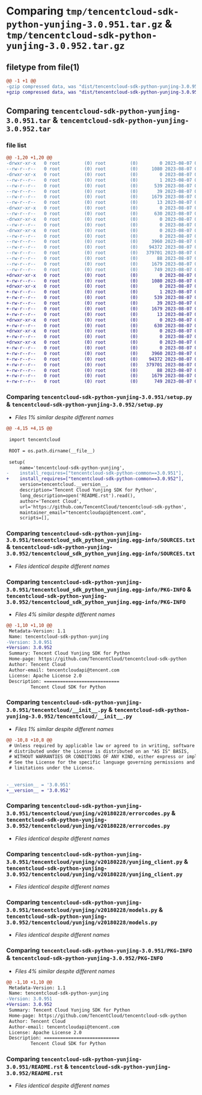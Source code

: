# Comparing `tmp/tencentcloud-sdk-python-yunjing-3.0.951.tar.gz` & `tmp/tencentcloud-sdk-python-yunjing-3.0.952.tar.gz`

## filetype from file(1)

```diff
@@ -1 +1 @@
-gzip compressed data, was "dist/tencentcloud-sdk-python-yunjing-3.0.951.tar", last modified: Mon Aug  7 00:39:05 2023, max compression
+gzip compressed data, was "dist/tencentcloud-sdk-python-yunjing-3.0.952.tar", last modified: Mon Aug  7 09:07:47 2023, max compression
```

## Comparing `tencentcloud-sdk-python-yunjing-3.0.951.tar` & `tencentcloud-sdk-python-yunjing-3.0.952.tar`

### file list

```diff
@@ -1,20 +1,20 @@
-drwxr-xr-x   0 root         (0) root         (0)        0 2023-08-07 00:39:05.000000 tencentcloud-sdk-python-yunjing-3.0.951/
--rw-r--r--   0 root         (0) root         (0)     1080 2023-08-07 00:39:05.000000 tencentcloud-sdk-python-yunjing-3.0.951/setup.py
-drwxr-xr-x   0 root         (0) root         (0)        0 2023-08-07 00:39:05.000000 tencentcloud-sdk-python-yunjing-3.0.951/tencentcloud_sdk_python_yunjing.egg-info/
--rw-r--r--   0 root         (0) root         (0)        1 2023-08-07 00:39:05.000000 tencentcloud-sdk-python-yunjing-3.0.951/tencentcloud_sdk_python_yunjing.egg-info/dependency_links.txt
--rw-r--r--   0 root         (0) root         (0)      539 2023-08-07 00:39:05.000000 tencentcloud-sdk-python-yunjing-3.0.951/tencentcloud_sdk_python_yunjing.egg-info/SOURCES.txt
--rw-r--r--   0 root         (0) root         (0)       39 2023-08-07 00:39:05.000000 tencentcloud-sdk-python-yunjing-3.0.951/tencentcloud_sdk_python_yunjing.egg-info/requires.txt
--rw-r--r--   0 root         (0) root         (0)     1679 2023-08-07 00:39:05.000000 tencentcloud-sdk-python-yunjing-3.0.951/tencentcloud_sdk_python_yunjing.egg-info/PKG-INFO
--rw-r--r--   0 root         (0) root         (0)       13 2023-08-07 00:39:05.000000 tencentcloud-sdk-python-yunjing-3.0.951/tencentcloud_sdk_python_yunjing.egg-info/top_level.txt
-drwxr-xr-x   0 root         (0) root         (0)        0 2023-08-07 00:39:05.000000 tencentcloud-sdk-python-yunjing-3.0.951/tencentcloud/
--rw-r--r--   0 root         (0) root         (0)      630 2023-08-07 00:39:05.000000 tencentcloud-sdk-python-yunjing-3.0.951/tencentcloud/__init__.py
-drwxr-xr-x   0 root         (0) root         (0)        0 2023-08-07 00:39:05.000000 tencentcloud-sdk-python-yunjing-3.0.951/tencentcloud/yunjing/
--rw-r--r--   0 root         (0) root         (0)        0 2023-08-07 00:39:05.000000 tencentcloud-sdk-python-yunjing-3.0.951/tencentcloud/yunjing/__init__.py
-drwxr-xr-x   0 root         (0) root         (0)        0 2023-08-07 00:39:05.000000 tencentcloud-sdk-python-yunjing-3.0.951/tencentcloud/yunjing/v20180228/
--rw-r--r--   0 root         (0) root         (0)        0 2023-08-07 00:39:05.000000 tencentcloud-sdk-python-yunjing-3.0.951/tencentcloud/yunjing/v20180228/__init__.py
--rw-r--r--   0 root         (0) root         (0)     3960 2023-08-07 00:39:05.000000 tencentcloud-sdk-python-yunjing-3.0.951/tencentcloud/yunjing/v20180228/errorcodes.py
--rw-r--r--   0 root         (0) root         (0)    94372 2023-08-07 00:39:05.000000 tencentcloud-sdk-python-yunjing-3.0.951/tencentcloud/yunjing/v20180228/yunjing_client.py
--rw-r--r--   0 root         (0) root         (0)   379701 2023-08-07 00:39:05.000000 tencentcloud-sdk-python-yunjing-3.0.951/tencentcloud/yunjing/v20180228/models.py
--rw-r--r--   0 root         (0) root         (0)       88 2023-08-07 00:39:05.000000 tencentcloud-sdk-python-yunjing-3.0.951/setup.cfg
--rw-r--r--   0 root         (0) root         (0)     1679 2023-08-07 00:39:05.000000 tencentcloud-sdk-python-yunjing-3.0.951/PKG-INFO
--rw-r--r--   0 root         (0) root         (0)      749 2023-08-07 00:39:05.000000 tencentcloud-sdk-python-yunjing-3.0.951/README.rst
+drwxr-xr-x   0 root         (0) root         (0)        0 2023-08-07 09:07:47.000000 tencentcloud-sdk-python-yunjing-3.0.952/
+-rw-r--r--   0 root         (0) root         (0)     1080 2023-08-07 09:07:47.000000 tencentcloud-sdk-python-yunjing-3.0.952/setup.py
+drwxr-xr-x   0 root         (0) root         (0)        0 2023-08-07 09:07:47.000000 tencentcloud-sdk-python-yunjing-3.0.952/tencentcloud_sdk_python_yunjing.egg-info/
+-rw-r--r--   0 root         (0) root         (0)        1 2023-08-07 09:07:47.000000 tencentcloud-sdk-python-yunjing-3.0.952/tencentcloud_sdk_python_yunjing.egg-info/dependency_links.txt
+-rw-r--r--   0 root         (0) root         (0)      539 2023-08-07 09:07:47.000000 tencentcloud-sdk-python-yunjing-3.0.952/tencentcloud_sdk_python_yunjing.egg-info/SOURCES.txt
+-rw-r--r--   0 root         (0) root         (0)       39 2023-08-07 09:07:47.000000 tencentcloud-sdk-python-yunjing-3.0.952/tencentcloud_sdk_python_yunjing.egg-info/requires.txt
+-rw-r--r--   0 root         (0) root         (0)     1679 2023-08-07 09:07:47.000000 tencentcloud-sdk-python-yunjing-3.0.952/tencentcloud_sdk_python_yunjing.egg-info/PKG-INFO
+-rw-r--r--   0 root         (0) root         (0)       13 2023-08-07 09:07:47.000000 tencentcloud-sdk-python-yunjing-3.0.952/tencentcloud_sdk_python_yunjing.egg-info/top_level.txt
+drwxr-xr-x   0 root         (0) root         (0)        0 2023-08-07 09:07:47.000000 tencentcloud-sdk-python-yunjing-3.0.952/tencentcloud/
+-rw-r--r--   0 root         (0) root         (0)      630 2023-08-07 09:07:47.000000 tencentcloud-sdk-python-yunjing-3.0.952/tencentcloud/__init__.py
+drwxr-xr-x   0 root         (0) root         (0)        0 2023-08-07 09:07:47.000000 tencentcloud-sdk-python-yunjing-3.0.952/tencentcloud/yunjing/
+-rw-r--r--   0 root         (0) root         (0)        0 2023-08-07 09:07:47.000000 tencentcloud-sdk-python-yunjing-3.0.952/tencentcloud/yunjing/__init__.py
+drwxr-xr-x   0 root         (0) root         (0)        0 2023-08-07 09:07:47.000000 tencentcloud-sdk-python-yunjing-3.0.952/tencentcloud/yunjing/v20180228/
+-rw-r--r--   0 root         (0) root         (0)        0 2023-08-07 09:07:47.000000 tencentcloud-sdk-python-yunjing-3.0.952/tencentcloud/yunjing/v20180228/__init__.py
+-rw-r--r--   0 root         (0) root         (0)     3960 2023-08-07 09:07:47.000000 tencentcloud-sdk-python-yunjing-3.0.952/tencentcloud/yunjing/v20180228/errorcodes.py
+-rw-r--r--   0 root         (0) root         (0)    94372 2023-08-07 09:07:47.000000 tencentcloud-sdk-python-yunjing-3.0.952/tencentcloud/yunjing/v20180228/yunjing_client.py
+-rw-r--r--   0 root         (0) root         (0)   379701 2023-08-07 09:07:47.000000 tencentcloud-sdk-python-yunjing-3.0.952/tencentcloud/yunjing/v20180228/models.py
+-rw-r--r--   0 root         (0) root         (0)       88 2023-08-07 09:07:47.000000 tencentcloud-sdk-python-yunjing-3.0.952/setup.cfg
+-rw-r--r--   0 root         (0) root         (0)     1679 2023-08-07 09:07:47.000000 tencentcloud-sdk-python-yunjing-3.0.952/PKG-INFO
+-rw-r--r--   0 root         (0) root         (0)      749 2023-08-07 09:07:47.000000 tencentcloud-sdk-python-yunjing-3.0.952/README.rst
```

### Comparing `tencentcloud-sdk-python-yunjing-3.0.951/setup.py` & `tencentcloud-sdk-python-yunjing-3.0.952/setup.py`

 * *Files 1% similar despite different names*

```diff
@@ -4,15 +4,15 @@
 
 import tencentcloud
 
 ROOT = os.path.dirname(__file__)
 
 setup(
     name='tencentcloud-sdk-python-yunjing',
-    install_requires=["tencentcloud-sdk-python-common==3.0.951"],
+    install_requires=["tencentcloud-sdk-python-common==3.0.952"],
     version=tencentcloud.__version__,
     description='Tencent Cloud Yunjing SDK for Python',
     long_description=open('README.rst').read(),
     author='Tencent Cloud',
     url='https://github.com/TencentCloud/tencentcloud-sdk-python',
     maintainer_email="tencentcloudapi@tencent.com",
     scripts=[],
```

### Comparing `tencentcloud-sdk-python-yunjing-3.0.951/tencentcloud_sdk_python_yunjing.egg-info/SOURCES.txt` & `tencentcloud-sdk-python-yunjing-3.0.952/tencentcloud_sdk_python_yunjing.egg-info/SOURCES.txt`

 * *Files identical despite different names*

### Comparing `tencentcloud-sdk-python-yunjing-3.0.951/tencentcloud_sdk_python_yunjing.egg-info/PKG-INFO` & `tencentcloud-sdk-python-yunjing-3.0.952/tencentcloud_sdk_python_yunjing.egg-info/PKG-INFO`

 * *Files 4% similar despite different names*

```diff
@@ -1,10 +1,10 @@
 Metadata-Version: 1.1
 Name: tencentcloud-sdk-python-yunjing
-Version: 3.0.951
+Version: 3.0.952
 Summary: Tencent Cloud Yunjing SDK for Python
 Home-page: https://github.com/TencentCloud/tencentcloud-sdk-python
 Author: Tencent Cloud
 Author-email: tencentcloudapi@tencent.com
 License: Apache License 2.0
 Description: ============================
         Tencent Cloud SDK for Python
```

### Comparing `tencentcloud-sdk-python-yunjing-3.0.951/tencentcloud/__init__.py` & `tencentcloud-sdk-python-yunjing-3.0.952/tencentcloud/__init__.py`

 * *Files 1% similar despite different names*

```diff
@@ -10,8 +10,8 @@
 # Unless required by applicable law or agreed to in writing, software
 # distributed under the License is distributed on an "AS IS" BASIS,
 # WITHOUT WARRANTIES OR CONDITIONS OF ANY KIND, either express or implied.
 # See the License for the specific language governing permissions and
 # limitations under the License.
 
 
-__version__ = '3.0.951'
+__version__ = '3.0.952'
```

### Comparing `tencentcloud-sdk-python-yunjing-3.0.951/tencentcloud/yunjing/v20180228/errorcodes.py` & `tencentcloud-sdk-python-yunjing-3.0.952/tencentcloud/yunjing/v20180228/errorcodes.py`

 * *Files identical despite different names*

### Comparing `tencentcloud-sdk-python-yunjing-3.0.951/tencentcloud/yunjing/v20180228/yunjing_client.py` & `tencentcloud-sdk-python-yunjing-3.0.952/tencentcloud/yunjing/v20180228/yunjing_client.py`

 * *Files identical despite different names*

### Comparing `tencentcloud-sdk-python-yunjing-3.0.951/tencentcloud/yunjing/v20180228/models.py` & `tencentcloud-sdk-python-yunjing-3.0.952/tencentcloud/yunjing/v20180228/models.py`

 * *Files identical despite different names*

### Comparing `tencentcloud-sdk-python-yunjing-3.0.951/PKG-INFO` & `tencentcloud-sdk-python-yunjing-3.0.952/PKG-INFO`

 * *Files 4% similar despite different names*

```diff
@@ -1,10 +1,10 @@
 Metadata-Version: 1.1
 Name: tencentcloud-sdk-python-yunjing
-Version: 3.0.951
+Version: 3.0.952
 Summary: Tencent Cloud Yunjing SDK for Python
 Home-page: https://github.com/TencentCloud/tencentcloud-sdk-python
 Author: Tencent Cloud
 Author-email: tencentcloudapi@tencent.com
 License: Apache License 2.0
 Description: ============================
         Tencent Cloud SDK for Python
```

### Comparing `tencentcloud-sdk-python-yunjing-3.0.951/README.rst` & `tencentcloud-sdk-python-yunjing-3.0.952/README.rst`

 * *Files identical despite different names*

